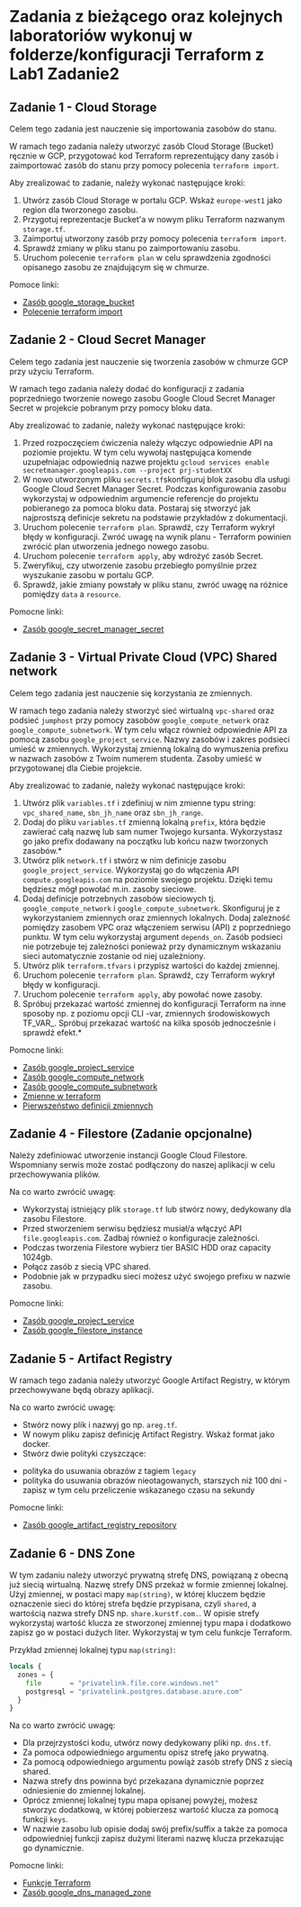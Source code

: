#  Zadania z bieżącego oraz kolejnych laboratoriów wykonuj w folderze/konfiguracji Terraform z Lab1 Zadanie2

## Zadanie 1 - Cloud Storage

Celem tego zadania jest nauczenie się importowania zasobów do stanu.

W ramach tego zadania należy utworzyć zasób Cloud Storage (Bucket) ręcznie w GCP, przygotować kod Terraform reprezentujący
dany zasób i zaimportować zasób do stanu przy pomocy polecenia `terraform import`.

Aby zrealizować to zadanie, należy wykonać następujące kroki:

1. Utwórz zasób Cloud Storage w portalu GCP. Wskaż `europe-west1` jako region dla tworzonego zasobu.
2. Przygotuj reprezentacje Bucket'a w nowym pliku Terraform nazwanym `storage.tf`.
3. Zaimportuj utworzony zasób przy pomocy polecenia `terraform import`.
4. Sprawdź zmiany w pliku stanu po zaimportowaniu zasobu.
5. Uruchom polecenie `terraform plan` w celu sprawdzenia zgodności opisanego zasobu ze znajdującym się w chmurze.

Pomoce linki:
* [Zasób google_storage_bucket](https://registry.terraform.io/providers/hashicorp/google/latest/docs/resources/storage_bucket)
* [Polecenie terraform import](https://developer.hashicorp.com/terraform/cli/commands/import)


## Zadanie 2 - Cloud Secret Manager

Celem tego zadania jest nauczenie się tworzenia zasobów w chmurze GCP przy użyciu Terraform.

W ramach tego zadania należy dodać do konfiguracji z zadania poprzedniego tworzenie nowego zasobu Google Cloud Secret Manager Secret w projekcie pobranym
przy pomocy bloku data.

Aby zrealizować to zadanie, należy wykonać następujące kroki:

1. Przed rozpoczęciem ćwiczenia należy włączyc odpowiednie API na poziomie projektu. W tym celu wywołaj następująca komende uzupełniajac odpowiednią nazwe 
   projektu `gcloud services enable secretmanager.googleapis.com --project prj-studentXX`
2. W nowo utworzonym pliku `secrets.tf`skonfiguruj blok zasobu dla usługi Google Cloud Secret Manager Secret. Podczas konfigurowania zasobu wykorzystaj w 
   odpowiednim argumencie referencje do projektu pobieranego za pomoca bloku data. Postaraj się stworzyć jak najprostszą definicje sekretu na podstawie 
   przykładów z dokumentacji.
3. Uruchom polecenie `terraform plan`. Sprawdź, czy Terraform wykrył błędy w konfiguracji. Zwróć uwagę na wynik planu - Terraform powinien zwrócić plan 
   utworzenia jednego nowego zasobu.
4. Uruchom polecenie `terraform apply`, aby wdrożyć zasób Secret.
5. Zweryfikuj, czy utworzenie zasobu przebiegło pomyślnie przez wyszukanie zasobu w portalu GCP.
6. Sprawdź, jakie zmiany powstały w pliku stanu, zwróć uwagę na różnice pomiędzy `data` a `resource`.

Pomocne linki:

* [Zasób google_secret_manager_secret](https://registry.terraform.io/providers/hashicorp/google/latest/docs/resources/secret_manager_secret)


## Zadanie 3 - Virtual Private Cloud (VPC) Shared network

Celem tego zadania jest nauczenie się korzystania ze zmiennych.

W ramach tego zadania należy stworzyć sieć wirtualną `vpc-shared` oraz podsieć `jumphost` przy pomocy zasobów 
`google_compute_network` oraz `google_compute_subnetwork`. W tym celu włącz również odpowiednie API za pomocą zasobu
`google_project_service`. Nazwy zasobów i zakres podsieci umieść w zmiennych. Wykorzystaj zmienną lokalną do wymuszenia 
prefixu w nazwach zasobów z Twoim numerem studenta. Zasoby umieść w przygotowanej dla Ciebie projekcie.

Aby zrealizować to zadanie, należy wykonać następujące kroki:

1. Utwórz plik `variables.tf` i zdefiniuj w nim zmienne typu string: `vpc_shared_name`, `sbn_jh_name` oraz `sbn_jh_range`.
2. Dodaj do pliku `variables.tf` zmienną lokalną `prefix`, która będzie zawierać całą nazwę lub sam numer Twojego kursanta. Wykorzystasz go jako prefix dodawany
   na początku lub końcu nazw tworzonych zasobów.*
3. Utwórz plik `network.tf` i stwórz w nim definicje zasobu `google_project_service`. Wykorzystaj go do włączenia API `compute.googleapis.com` na poziomie 
   swojego projektu. Dzięki temu będziesz mógł powołać m.in. zasoby sieciowe.
4. Dodaj definicje potrzebnych zasobów sieciowych tj. `google_compute_network` i `google_compute_subnetwork`. Skonfiguruj je z wykorzystaniem zmiennych oraz 
   zmiennych lokalnych. Dodaj zależność pomiędzy zasobem VPC oraz włączeniem serwisu (API) z poprzedniego punktu. W tym celu wykorzystaj argument `depends_on`. Zasób
   podsieci nie potrzebuje tej zależności ponieważ przy dynamicznym wskazaniu sieci automatycznie zostanie od niej uzależniony.
5. Utwórz plik `terraform.tfvars` i przypisz wartości do każdej zmiennej.
6. Uruchom polecenie `terraform plan`. Sprawdź, czy Terraform wykrył błędy w konfiguracji.
7. Uruchom polecenie `terraform apply`, aby powołać nowe zasoby.
8. Spróbuj przekazać wartość zmiennej do konfiguracji Terraform na inne sposoby np. z poziomu opcji CLI -var, zmiennych
   środowiskowych TF_VAR_. Spróbuj przekazać wartość na kilka sposób jednocześnie i sprawdź efekt.*


Pomocne linki:

* [Zasób google_project_service](https://registry.terraform.io/providers/hashicorp/google/5.43.1/docs/resources/google_project_service)
* [Zasób google_compute_network](https://registry.terraform.io/providers/hashicorp/google/5.43.1/docs/resources/compute_network)
* [Zasób google_compute_subnetwork](https://registry.terraform.io/providers/hashicorp/google/5.43.1/docs/resources/compute_subnetwork)
* [Zmienne w terraform](https://developer.hashicorp.com/terraform/language/values/variables)
* [Pierwszeństwo definicji zmiennych](https://developer.hashicorp.com/terraform/language/values/variables#variable-definition-precedence)


## Zadanie 4 - Filestore (Zadanie opcjonalne)

Należy zdefiniować utworzenie instancji Google Cloud Filestore.
Wspomniany serwis może zostać podłączony do naszej aplikacji w celu przechowywania plików.

Na co warto zwrócić uwagę:

* Wykorzystaj istniejący plik `storage.tf` lub stwórz nowy, dedykowany dla zasobu Filestore.
* Przed stworzeniem serwisu będziesz musiał/a włączyć API `file.googleapis.com`. Zadbaj również o konfiguracje zależności.
* Podczas tworzenia Filestore wybierz tier BASIC HDD oraz capacity 1024gb.
* Połącz zasób z siecią VPC shared.
* Podobnie jak w przypadku sieci możesz użyć swojego prefixu w nazwie zasobu.

Pomocne linki:

* [Zasób google_project_service](https://registry.terraform.io/providers/hashicorp/google/5.43.1/docs/resources/google_project_service)
* [Zasób google_filestore_instance](https://registry.terraform.io/providers/hashicorp/google/latest/docs/resources/filestore_instance)

## Zadanie 5 - Artifact Registry

W ramach tego zadania należy utworzyć Google Artifact Registry, w którym przechowywane będą obrazy aplikacji.

Na co warto zwrócić uwagę:

* Stwórz nowy plik i nazwyj go np. `areg.tf`.
* W nowym pliku zapisz definicję Artifact Registry. Wskaż format jako docker.
* Stwórz dwie polityki czyszczące:
 - polityka do usuwania obrazów z tagiem `legacy`
 - polityka do usuwania obrazów nieotagowanych, starszych niż 100 dni - zapisz w tym celu przeliczenie wskazanego czasu na sekundy


Pomocne linki:

* [Zasób google_artifact_registry_repository](https://registry.terraform.io/providers/hashicorp/google/latest/docs/resources/artifact_registry_repository)

## Zadanie 6 - DNS Zone

W tym zadaniu należy utworzyć prywatną strefę DNS, powiązaną z obecną już siecią wirtualną. Nazwę strefy DNS przekaż w formie zmiennej lokalnej. Użyj zmiennej, w postaci mapy `map(string)`, w której kluczem będzie oznaczenie sieci do której strefa będzie przypisana, czyli `shared`, a wartością nazwa strefy DNS np. `share.kurstf.com.`. 
W opisie strefy wykorzystaj wartość klucza ze stworzonej zmiennej typu mapa i dodatkowo zapisz go w postaci dużych liter. Wykorzystaj w tym celu funkcje Terraform.

Przykład zmiennej lokalnej typu `map(string)`:

```terraform
locals {
  zones = {
    file       = "privatelink.file.core.windows.net"
    postgresql = "privatelink.postgres.database.azure.com"
  }
}
```

Na co warto zwrócić uwagę:

* Dla przejrzystości kodu, utwórz nowy dedykowany pliki np. `dns.tf`.
* Za pomoca odpowiedniego argumentu opisz strefę jako prywatną.
* Za pomocą odpowiedniego argumentu powiąż zasób strefy DNS z siecią shared.
* Nazwa strefy dns powinna być przekazana dynamicznie poprzez odniesienie do zmiennej lokalnej.
* Oprócz zmiennej lokalnej typu mapa opisanej powyżej, możesz stworzyc dodatkową, w której pobierzesz wartość klucza za pomocą funkcji `keys`.
* W nazwie zasobu lub opisie dodaj swój prefix/suffix a także za pomoca odpowiedniej funkcji zapisz dużymi literami nazwę klucza przekazując go dynamicznie.

Pomocne linki:

* [Funkcje Terraform](https://developer.hashicorp.com/terraform/language/functions)
* [Zasób google_dns_managed_zone](https://registry.terraform.io/providers/hashicorp/google/latest/docs/resources/dns_managed_zone)